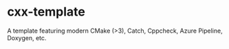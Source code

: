 # cxx-template
A template featuring modern CMake (>3), Catch, Cppcheck, Azure Pipeline, Doxygen, etc.
